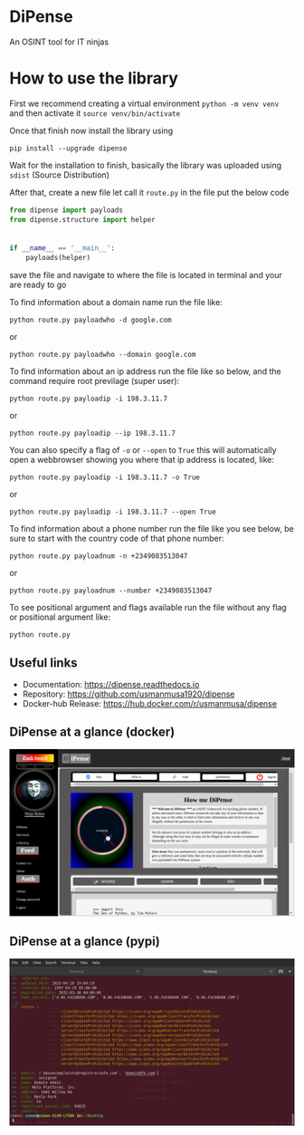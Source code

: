 
# DiPense

An OSINT tool for IT ninjas


# How to use the library
First we recommend creating a virtual environment `python -m venv venv` and then activate it `source venv/bin/activate`

Once that finish now install the library using

```
pip install --upgrade dipense
```

Wait for the installation to finish, basically the library was uploaded using `sdist` (Source Distribution)

After that, create a new file let call it `route.py` in the file put the below code

```python
from dipense import payloads
from dipense.structure import helper


if __name__ == '__main__':
    payloads(helper)
```

save the file and navigate to where the file is located in terminal and your are ready to go

To find information about a domain name run the file like:

```
python route.py payloadwho -d google.com
```

or

```
python route.py payloadwho --domain google.com
```


To find information about an ip address run the file like so below, and the command require root previlage (super user):

```
python route.py payloadip -i 198.3.11.7
```

or

```
python route.py payloadip --ip 198.3.11.7
```

You can also specify a flag of `-o` or `--open` to `True` this will automatically open a webbrowser showing you where that ip address is located, like:

```
python route.py payloadip -i 198.3.11.7 -o True
```

or

```
python route.py payloadip -i 198.3.11.7 --open True
```


To find information about a phone number run the file like you see below, be sure to start with the country code of that phone number:

```
python route.py payloadnum -n +2349083513047
```

or

```
python route.py payloadnum --number +2349083513047
```


To see positional argument and flags available run the file without any flag or positional argument like:

```
python route.py
```

## Useful links

- Documentation: https://dipense.readthedocs.io
- Repository: https://github.com/usmanmusa1920/dipense
- Docker-hub Release: https://hub.docker.com/r/usmanmusa/dipense

## DiPense at a glance (docker)

[![DiPense at a glance](https://raw.githubusercontent.com/usmanmusa1920/dipense/v0.1.2/docs/media/screen-shot.png)](https://dipense.readthedocs.io)

## DiPense at a glance (pypi)

[![DiPense at a glance](https://raw.githubusercontent.com/usmanmusa1920/dipense/v0.1.2/docs/media/dipense-terminal.png)](https://dipense.readthedocs.io)
